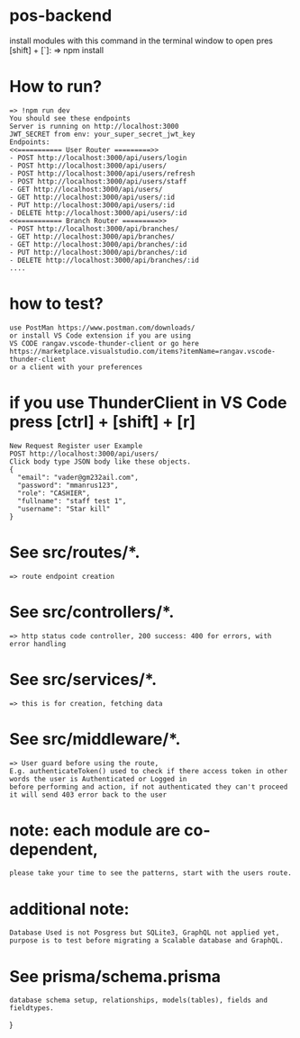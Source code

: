 # pos-backend
  install modules with this command in the terminal window to open pres [shift] + [`]:
  => npm install
  # How to run? 
    => !npm run dev
    You should see these endpoints
    Server is running on http://localhost:3000
    JWT_SECRET from env: your_super_secret_jwt_key    
    Endpoints:
    <<=========== User Router =========>>
    - POST http://localhost:3000/api/users/login      
    - POST http://localhost:3000/api/users/
    - POST http://localhost:3000/api/users/refresh    
    - POST http://localhost:3000/api/users/staff      
    - GET http://localhost:3000/api/users/
    - GET http://localhost:3000/api/users/:id
    - PUT http://localhost:3000/api/users/:id
    - DELETE http://localhost:3000/api/users/:id      
    <<=========== Branch Router =========>>
    - POST http://localhost:3000/api/branches/        
    - GET http://localhost:3000/api/branches/
    - GET http://localhost:3000/api/branches/:id      
    - PUT http://localhost:3000/api/branches/:id      
    - DELETE http://localhost:3000/api/branches/:id   
    ....
  # how to test? 
    use PostMan https://www.postman.com/downloads/
    or install VS Code extension if you are using 
    VS CODE rangav.vscode-thunder-client or go here 
    https://marketplace.visualstudio.com/items?itemName=rangav.vscode-thunder-client
    or a client with your preferences
  
  # if you use ThunderClient in VS Code press [ctrl] + [shift] + [r]
    New Request Register user Example
    POST http://localhost:3000/api/users/
    Click body type JSON body like these objects.
    {
      "email": "vader@gm232ail.com",
      "password": "mmanrus123",
      "role": "CASHIER",
      "fullname": "staff test 1",
      "username": "Star kill"
    }
  # See src/routes/*. 
    => route endpoint creation
  # See src/controllers/*.
    => http status code controller, 200 success: 400 for errors, with error handling
  # See src/services/*. 
    => this is for creation, fetching data
  # See src/middleware/*. 
    => User guard before using the route, 
    E.g. authenticateToken() used to check if there access token in other words the user is Authenticated or Logged in
    before performing and action, if not authenticated they can't proceed it will send 403 error back to the user
  # note: each module are co-dependent, 
    please take your time to see the patterns, start with the users route.
  # additional note:
    Database Used is not Posgress but SQLite3, GraphQL not applied yet,
    purpose is to test before migrating a Scalable database and GraphQL.
  # See prisma/schema.prisma 
    database schema setup, relationships, models(tables), fields and fieldtypes. 






  }
  
